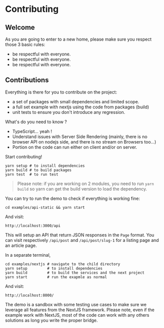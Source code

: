 # Contributing

## Welcome

As you are going to enter to a new home, please make sure you respect those 3 basic rules:

- be respectful with everyone.
- be respectful with everyone.
- be respectful with everyone.

## Contributions

Everything is there for you to contribute on the project:

- a set of packages with small dependencies and limited scope.
- a full set example with nextjs using the code from packages (build)
- unit tests to ensure you don't introduce any regression.

What's do you need to know ?

- TypeScript... yeah !
- Understand issues with Server Side Rendering (mainly, there is no browser API on nodejs side, and there is no stream on Browsers too...)
- Portion on the code can run either on client and/or on server.

Start contributing!

    yarn setup # to install dependencies
    yarn build # to build packages
    yarn test  # to run test

> Please note: if you are working on 2 modules, you need to run `yarn build` so yarn can get the build version to load the dependency.

You can try to run the demo to check if everything is working fine:

    cd examples/api-static && yarn start

And visit:

    http://localhost:3000/api

This will setup an API that return JSON responses in the `Page` format.
You can visit respectively `/api/post` and `/api/post/slug-1` for a listing page and an article page.

In a separate terminal,

    cd examples/nextjs # navigate to the child directory
    yarn setup         # to install dependencies
    yarn build         # to build the services and the next project
    yarn start         # run the exapmle as normal

And visit:

    http://localhost:8000/

The demo is a sandbox with some testing use cases to make sure we leverage all features from the NextJS framework. Please note, even if the example work with NextJS, most of the code can work with any others solutions as long you write the proper bridge.
